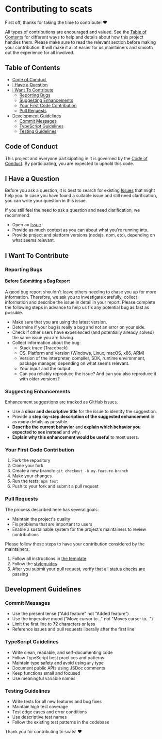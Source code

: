# Contributing to scats

First off, thanks for taking the time to contribute! ❤️

All types of contributions are encouraged and valued. See the [Table of Contents](#table-of-contents) for different ways to help and details about how this project handles them. Please make sure to read the relevant section before making your contribution. It will make it a lot easier for us maintainers and smooth out the experience for all involved.

## Table of Contents

- [Code of Conduct](#code-of-conduct)
- [I Have a Question](#i-have-a-question)
- [I Want To Contribute](#i-want-to-contribute)
  - [Reporting Bugs](#reporting-bugs)
  - [Suggesting Enhancements](#suggesting-enhancements)
  - [Your First Code Contribution](#your-first-code-contribution)
  - [Pull Requests](#pull-requests)
- [Development Guidelines](#development-guidelines)
  - [Commit Messages](#commit-messages)
  - [TypeScript Guidelines](#typescript-guidelines)
  - [Testing Guidelines](#testing-guidelines)

## Code of Conduct

This project and everyone participating in it is governed by the
[Code of Conduct](CODE_OF_CONDUCT.md).
By participating, you are expected to uphold this code.

## I Have a Question

Before you ask a question, it is best to search for existing [Issues](https://github.com/chrismichaelps/scats/issues) that might help you. In case you have found a suitable issue and still need clarification, you can write your question in this issue.

If you still feel the need to ask a question and need clarification, we recommend:

- Open an [Issue](https://github.com/chrismichaelps/scats/issues/new).
- Provide as much context as you can about what you're running into.
- Provide project and platform versions (nodejs, npm, etc), depending on what seems relevant.

## I Want To Contribute

### Reporting Bugs

#### Before Submitting a Bug Report

A good bug report shouldn't leave others needing to chase you up for more information. Therefore, we ask you to investigate carefully, collect information and describe the issue in detail in your report. Please complete the following steps in advance to help us fix any potential bug as fast as possible.

- Make sure that you are using the latest version.
- Determine if your bug is really a bug and not an error on your side.
- Check if other users have experienced (and potentially already solved) the same issue you are having.
- Collect information about the bug:
  - Stack trace (Traceback)
  - OS, Platform and Version (Windows, Linux, macOS, x86, ARM)
  - Version of the interpreter, compiler, SDK, runtime environment, package manager, depending on what seems relevant.
  - Your input and the output
  - Can you reliably reproduce the issue? And can you also reproduce it with older versions?

### Suggesting Enhancements

Enhancement suggestions are tracked as [GitHub issues](https://github.com/chrismichaelps/scats/issues).

- Use a **clear and descriptive title** for the issue to identify the suggestion.
- Provide a **step-by-step description of the suggested enhancement** in as many details as possible.
- **Describe the current behavior** and **explain which behavior you expected to see instead** and why.
- **Explain why this enhancement would be useful** to most users.

### Your First Code Contribution

1. Fork the repository
2. Clone your fork
3. Create a new branch: `git checkout -b my-feature-branch`
4. Make your changes
5. Run the tests: `npm test`
6. Push to your fork and submit a pull request

### Pull Requests

The process described here has several goals:

- Maintain the project's quality
- Fix problems that are important to users
- Enable a sustainable system for the project's maintainers to review contributions

Please follow these steps to have your contribution considered by the maintainers:

1. Follow all instructions in [the template](PULL_REQUEST_TEMPLATE.md)
2. Follow the [styleguides](#styleguides)
3. After you submit your pull request, verify that all [status checks](https://help.github.com/articles/about-status-checks/) are passing

## Development Guidelines

### Commit Messages

- Use the present tense ("Add feature" not "Added feature")
- Use the imperative mood ("Move cursor to..." not "Moves cursor to...")
- Limit the first line to 72 characters or less
- Reference issues and pull requests liberally after the first line

### TypeScript Guidelines

- Write clean, readable, and self-documenting code
- Follow TypeScript best practices and patterns
- Maintain type safety and avoid using `any` type
- Document public APIs using JSDoc comments
- Keep functions small and focused
- Use meaningful variable names

### Testing Guidelines

- Write tests for all new features and bug fixes
- Maintain high test coverage
- Test edge cases and error conditions
- Use descriptive test names
- Follow the existing test patterns in the codebase

Thank you for contributing to scats! ❤️
